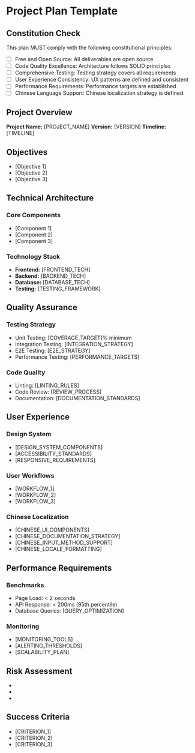 # Project Plan Template

## Constitution Check
This plan MUST comply with the following constitutional principles:
- [ ] Free and Open Source: All deliverables are open source
- [ ] Code Quality Excellence: Architecture follows SOLID principles
- [ ] Comprehensive Testing: Testing strategy covers all requirements
- [ ] User Experience Consistency: UX patterns are defined and consistent
- [ ] Performance Requirements: Performance targets are established
- [ ] Chinese Language Support: Chinese localization strategy is defined

## Project Overview
**Project Name:** [PROJECT_NAME]
**Version:** [VERSION]
**Timeline:** [TIMELINE]

## Objectives
- [Objective 1]
- [Objective 2]
- [Objective 3]

## Technical Architecture
### Core Components
- [Component 1]
- [Component 2]
- [Component 3]

### Technology Stack
- **Frontend:** [FRONTEND_TECH]
- **Backend:** [BACKEND_TECH]
- **Database:** [DATABASE_TECH]
- **Testing:** [TESTING_FRAMEWORK]

## Quality Assurance
### Testing Strategy
- Unit Testing: [COVERAGE_TARGET]% minimum
- Integration Testing: [INTEGRATION_STRATEGY]
- E2E Testing: [E2E_STRATEGY]
- Performance Testing: [PERFORMANCE_TARGETS]

### Code Quality
- Linting: [LINTING_RULES]
- Code Review: [REVIEW_PROCESS]
- Documentation: [DOCUMENTATION_STANDARDS]

## User Experience
### Design System
- [DESIGN_SYSTEM_COMPONENTS]
- [ACCESSIBILITY_STANDARDS]
- [RESPONSIVE_REQUIREMENTS]

### User Workflows
- [WORKFLOW_1]
- [WORKFLOW_2]
- [WORKFLOW_3]

### Chinese Localization
- [CHINESE_UI_COMPONENTS]
- [CHINESE_DOCUMENTATION_STRATEGY]
- [CHINESE_INPUT_METHOD_SUPPORT]
- [CHINESE_LOCALE_FORMATTING]

## Performance Requirements
### Benchmarks
- Page Load: < 2 seconds
- API Response: < 200ms (95th percentile)
- Database Queries: [QUERY_OPTIMIZATION]

### Monitoring
- [MONITORING_TOOLS]
- [ALERTING_THRESHOLDS]
- [SCALABILITY_PLAN]

## Risk Assessment
- [RISK_1]: [MITIGATION_STRATEGY]
- [RISK_2]: [MITIGATION_STRATEGY]
- [RISK_3]: [MITIGATION_STRATEGY]

## Success Criteria
- [CRITERION_1]
- [CRITERION_2]
- [CRITERION_3]